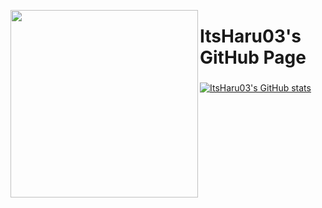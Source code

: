 <img align="left" src="" alt=""  width="300px"></a>

# ItsHaru03's GitHub Page


### 

[![ItsHaru03's GitHub stats](https://github-readme-stats.vercel.app/api?username=ItsHaru03&theme=dark)](https://github.com/anuraghazra/github-readme-stats)
